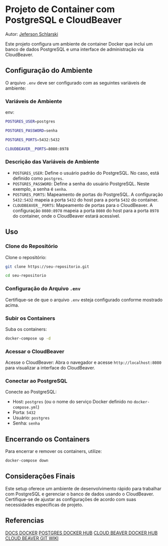 
# Projeto de Container com PostgreSQL e CloudBeaver

Autor: [Jeferson Schlarski](https://github.com/Jefschlarski)

Este projeto configura um ambiente de container Docker que inclui um banco de dados PostgreSQL e uma interface de administração via CloudBeaver.

## Configuração do Ambiente


O arquivo `.env` deve ser configurado com as seguintes variáveis de ambiente:

### Variáveis de Ambiente

env:

```bash
POSTGRES_USER=postgres
```
```bash
POSTGRES_PASSWORD=senha
```
```bash
POSTGRES_PORTS=5432:5432
```
```bash
CLOUDBEAVER__PORTS=8080:8978
```
### Descrição das Variáveis de Ambiente

-   `POSTGRES_USER`: Define o usuário padrão do PostgreSQL. No caso, está definido como `postgres`.
-   `POSTGRES_PASSWORD`: Define a senha do usuário PostgreSQL. Neste exemplo, a senha é `senha`.
-   `POSTGRES_PORTS`: Mapeamento de portas do PostgreSQL. A configuração `5432:5432` mapeia a porta `5432` do host para a porta `5432` do container.
-   `CLOUDBEAVER__PORTS`: Mapeamento de portas para o CloudBeaver. A configuração `8080:8978` mapeia a porta `8080` do host para a porta `8978` do container, onde o CloudBeaver estará acessível.

## Uso


### Clone do Repositório

Clone o repositório:

```bash
git clone https://seu-repositorio.git
```
```bash
cd seu-repositorio
```

### Configuração do Arquivo `.env`

Certifique-se de que o arquivo `.env` esteja configurado conforme mostrado acima.

### Subir os Containers

Suba os containers:

```bash
docker-compose up -d
```
### Acessar o CloudBeaver

Acesse o CloudBeaver: Abra o navegador e acesse `http://localhost:8080` para visualizar a interface do CloudBeaver.

### Conectar ao PostgreSQL

Conecte ao PostgreSQL:

-   Host: `postgres` (ou o nome do serviço Docker definido no `docker-compose.yml`)
-   Porta: `5432`
-   Usuário: `postgres`
-   Senha: `senha`

## Encerrando os Containers


Para encerrar e remover os containers, utilize:

```bash
docker-compose down
```
## Considerações Finais


Este setup oferece um ambiente de desenvolvimento rápido para trabalhar com PostgreSQL e gerenciar o banco de dados usando o CloudBeaver. Certifique-se de ajustar as configurações de acordo com suas necessidades específicas de projeto.


## Referencias

[DOCS DOCKER](https://docs.docker.com)
[POSTGRES DOCKER HUB](https://hub.docker.com/_/postgres)
[CLOUD BEAVER DOCKER HUB](https://hub.docker.com/r/dbeaver/cloudbeaver)
[CLOUD BEAVER GIT WIKI](https://github.com/dbeaver/cloudbeaver/wiki/Run-Docker-Container)
